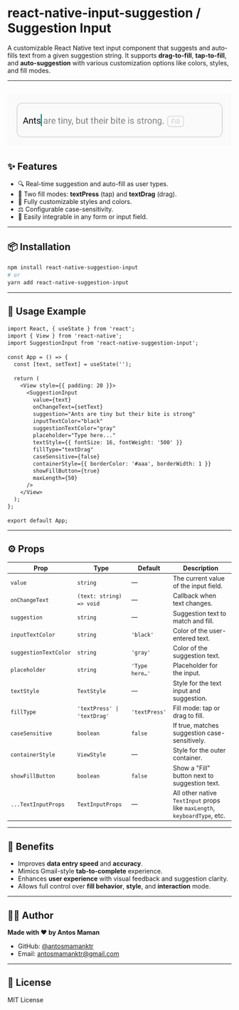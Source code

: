 # react-native-input-suggestion / Suggestion Input

A customizable React Native text input component that suggests and auto-fills text from a given suggestion string. It supports **drag-to-fill**, **tap-to-fill**, and **auto-suggestion** with various customization options like colors, styles, and fill modes.

---
![SuggestionInput Demo](./src/assets/demo-layout.png)
---

## ✨ Features

- 🔍 Real-time suggestion and auto-fill as user types.
- 🔁 Two fill modes: **textPress** (tap) and **textDrag** (drag).
- 🎨 Fully customizable styles and colors.
- ⚖️ Configurable case-sensitivity.
- 🧹 Easily integrable in any form or input field.

---

## 📦 Installation

```bash
npm install react-native-suggestion-input
# or
yarn add react-native-suggestion-input
```

---

## 🧹 Usage Example

```tsx
import React, { useState } from 'react';
import { View } from 'react-native';
import SuggestionInput from 'react-native-suggestion-input';

const App = () => {
  const [text, setText] = useState('');

  return (
    <View style={{ padding: 20 }}>
      <SuggestionInput
        value={text}
        onChangeText={setText}
        suggestion="Ants are tiny but their bite is strong"
        inputTextColor="black"
        suggestionTextColor="gray"
        placeholder="Type here..."
        textStyle={{ fontSize: 16, fontWeight: '500' }}
        fillType="textDrag"
        caseSensitive={false}
        containerStyle={{ borderColor: '#aaa', borderWidth: 1 }}
        showFillButton={true}
        maxLength={50}
      />
    </View>
  );
};

export default App;
```

---

## ⚙️ Props

| Prop                  | Type                        | Default        | Description                                                               |
| --------------------- | --------------------------- | -------------- | ------------------------------------------------------------------------- |
| `value`               | `string`                    | —              | The current value of the input field.                                     |
| `onChangeText`        | `(text: string) => void`    | —              | Callback when text changes.                                               |
| `suggestion`          | `string`                    | —              | Suggestion text to match and fill.                                        |
| `inputTextColor`      | `string`                    | `'black'`      | Color of the user-entered text.                                           |
| `suggestionTextColor` | `string`                    | `'gray'`       | Color of the suggestion text.                                             |
| `placeholder`         | `string`                    | `'Type here…'` | Placeholder for the input.                                                |
| `textStyle`           | `TextStyle`                 | —              | Style for the text input and suggestion.                                  |
| `fillType`            | `'textPress' \| 'textDrag'` | `'textPress'`  | Fill mode: tap or drag to fill.                                           |
| `caseSensitive`       | `boolean`                   | `false`        | If true, matches suggestion case-sensitively.                             |
| `containerStyle`      | `ViewStyle`                 | —              | Style for the outer container.                                            |
| `showFillButton`      | `boolean`                   | `false`        | Show a "Fill" button next to suggestion text.                             |
| `...TextInputProps`   | `TextInputProps`            | —              | All other native `TextInput` props like `maxLength`, `keyboardType`, etc. |

---

## 🧠 Benefits

- Improves **data entry speed** and **accuracy**.
- Mimics Gmail-style **tab-to-complete** experience.
- Enhances **user experience** with visual feedback and suggestion clarity.
- Allows full control over **fill behavior**, **style**, and **interaction** mode.

---

## 🧑‍💻 Author

**Made with ❤️ by Antos Maman**

- GitHub: [@antosmamanktr](https://github.com/antosmamanktr)
- Email: [antosmamanktr@gmail.com](mailto\:antosmamanktr@gmail.com)

---

## 📄 License

MIT License


